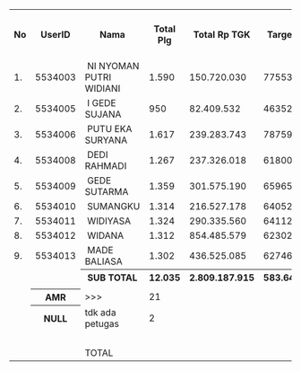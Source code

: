<table><tbody><tr><th>No</th><th>UserID</th><th>Nama</th><th>Total Plg</th><th>Total Rp TGK</th><th>Target TGK</th><th>Realisasi Saldo TGK (Blm Lunas)</th><th>% Pencapaian Thd Target TGK</th><th>PK 2 Bln - Blm Lunas</th><th>PK 3 Bln - Blm Lunas</th><th>PK 4 Bln - Blm Lunas
</th></tr><tr><td>1.</td><td>5534003</td><td>&nbsp;NI NYOMAN PUTRI WIDIANI</td><td>1.590</td><td>150.720.030</td><td>77553515</td><td>58.633.937</td><td>124%</td><td>4</td><td>0</td><td>0
</th></tr><tr><td>2.</td><td>5534005</td><td>&nbsp;I GEDE SUJANA</td><td>950</td><td>82.409.532</td><td>46352672</td><td>31.467.102</td><td>132%</td><td>11</td><td>0</td><td>0
</th></tr><tr><td>3.</td><td>5534006</td><td>&nbsp;PUTU EKA SURYANA</td><td>1.617</td><td>239.283.743</td><td>78759662</td><td>126.613.923</td><td>39%</td><td>19</td><td>0</td><td>0
</th></tr><tr><td>4.</td><td>5534008</td><td>&nbsp;DEDI RAHMADI</td><td>1.267</td><td>237.326.018</td><td>61800064</td><td>118.757.276</td><td>8%</td><td>14</td><td>0</td><td>0
</th></tr><tr><td>5.</td><td>5534009</td><td>&nbsp;GEDE SUTARMA</td><td>1.359</td><td>301.575.190</td><td>65965745</td><td>137.159.500</td><td>-8%</td><td>25</td><td>3</td><td>0
</th></tr><tr><td>6.</td><td>5534010</td><td>&nbsp;SUMANGKU</td><td>1.314</td><td>216.527.178</td><td>64052240</td><td>133.887.466</td><td>-9%</td><td>27</td><td>1</td><td>0
</th></tr><tr><td>7.</td><td>5534011</td><td>&nbsp;WIDIYASA</td><td>1.324</td><td>290.335.560</td><td>64112049</td><td>158.956.423</td><td>-48%</td><td>45</td><td>0</td><td>0
</th></tr><tr><td>8.</td><td>5534012</td><td>&nbsp;WIDANA</td><td>1.312</td><td>854.485.579</td><td>62302625</td><td>287.859.168</td><td>-262%</td><td>30</td><td>7</td><td>0
</th></tr><tr><td>9.</td><td>5534013</td><td>&nbsp;MADE BALIASA</td><td>1.302</td><td>436.525.085</td><td>62746840</td><td>175.821.255</td><td>-80%</td><td>49</td><td>5</td><td>0
</th></tr><tr><td> </td><td> </th><th>SUB TOTAL</th><th>12.035</th><th>2.809.187.915</th><th>583.645.412</th><th>1.229.156.050</th><th>-11%</th><th>224</th><th>16</th><th>0
</th></tr><tr><td> </td><td> </td><td> </td><td> </td><td> </td><td> </td><td> </td><td> </td><td> </td><td> </td><td>
</th></tr><tr><td> </th><th>AMR</td><td>&gt;&gt;&gt;</td><td>21</td><td> </td><td> </td><td>577.541.891</td><td> </td><td>0</td><td>0</td><td>0
</th></tr><tr><td> </th><th>NULL</td><td>tdk ada petugas</td><td>2</td><td> </td><td> </td><td>451.488</td><td> </td><td>0</td><td>2</td><td>0
</th></tr><tr><td> </td><td> </td><td> </td><td> </td><td> </td><td> </td><td>577.993.379</td><td> </td><td> </td><td> </td><td>
</th></tr><tr><td> </td><td> </td><td>TOTAL</td><td> </td><td> </td><td> </td><td>1.807.149.429</td><td> </td><td> </td><td> </td><td>
